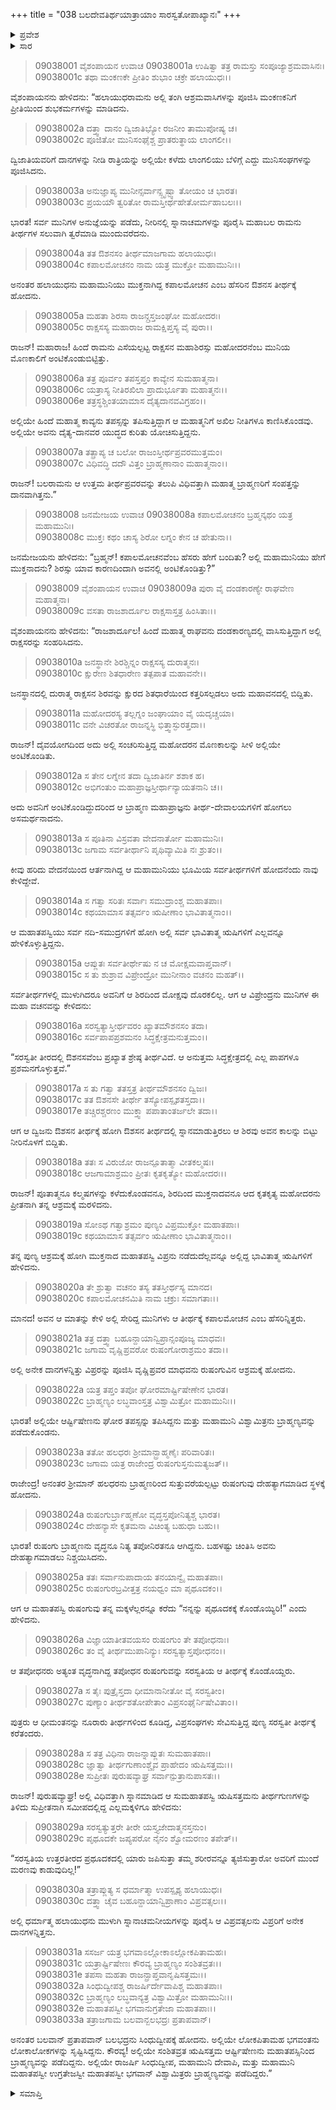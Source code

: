 +++
title = "038 ಬಲದೇವತಿರ್ಥಯಾತ್ರಾಯಾಂ ಸಾರಸ್ವತೋಪಾಖ್ಯಾನಃ"
+++

<details><summary>ಪ್ರವೇಶ</summary>


।।   ಓಂ ಓಂ ನಮೋ ನಾರಾಯಣಾಯ।।   ಶ್ರೀ ವೇದವ್ಯಾಸಾಯ ನಮಃ ।।

ಶ್ರೀ ಕೃಷ್ಣದ್ವೈಪಾಯನ ವೇದವ್ಯಾಸ ವಿರಚಿತ  

**ಶ್ರೀ ಮಹಾಭಾರತ**

**ಶಲ್ಯ ಪರ್ವ**

**ಸಾರಸ್ವತ ಪರ್ವ**

**ಅಧ್ಯಾಯ 38**

</details>

<details><summary>ಸಾರ</summary>

ಬಲರಾಮನ ತೀರ್ಥಯಾತ್ರೆಯು ಮುಂದುವರೆದುದು (1-7). ಕಪಾಲಮೋಚನ ತೀರ್ಥ ಮಹಾತ್ಮೆ (8-20). ರುಷಂಗು ಚರಿತೆ (21-33).

</details>


> 09038001 ವೈಶಂಪಾಯನ ಉವಾಚ
09038001a ಉಷಿತ್ವಾ ತತ್ರ ರಾಮಸ್ತು ಸಂಪೂಜ್ಯಾಶ್ರಮವಾಸಿನಃ।   
09038001c ತಥಾ ಮಂಕಣಕೇ ಪ್ರೀತಿಂ ಶುಭಾಂ ಚಕ್ರೇ ಹಲಾಯುಧಃ।।

ವೈಶಂಪಾಯನನು ಹೇಳಿದನು: “ಹಲಾಯುಧರಾಮನು ಅಲ್ಲಿ ತಂಗಿ ಆಶ್ರಮವಾಸಿಗಳನ್ನು ಪೂಜಿಸಿ ಮಂಕಣಕನಿಗೆ ಪ್ರೀತಿಯಿಂದ ಶುಭಕರ್ಮಗಳನ್ನು ಮಾಡಿದನು.

> 09038002a ದತ್ತ್ವಾ ದಾನಂ ದ್ವಿಜಾತಿಭ್ಯೋ ರಜನೀಂ ತಾಮುಪೋಷ್ಯ ಚ।   
09038002c ಪೂಜಿತೋ ಮುನಿಸಂಘೈಶ್ಚ ಪ್ರಾತರುತ್ಥಾಯ ಲಾಂಗಲೀ।।

ದ್ವಿಜಾತಿಯವರಿಗೆ ದಾನಗಳನ್ನು ನೀಡಿ ರಾತ್ರಿಯನ್ನು ಅಲ್ಲಿಯೇ ಕಳೆದು ಲಾಂಗಲಿಯು ಬೆಳಿಗ್ಗೆ ಎದ್ದು ಮುನಿಸಂಘಗಳನ್ನು ಪೂಜಿಸಿದನು.

> 09038003a ಅನುಜ್ಞಾಪ್ಯ ಮುನೀನ್ಸರ್ವಾನ್ಸ್ಪೃಷ್ಟ್ವಾ ತೋಯಂ ಚ ಭಾರತ।   
09038003c ಪ್ರಯಯೌ ತ್ವರಿತೋ ರಾಮಸ್ತೀರ್ಥಹೇತೋರ್ಮಹಾಬಲಃ।।

ಭಾರತ! ಸರ್ವ ಮುನಿಗಳ ಅನುಜ್ಞೆಯನ್ನು ಪಡೆದು, ನೀರಿನಲ್ಲಿ ಸ್ನಾನಾಚಮಗಳನ್ನು ಪೂರೈಸಿ ಮಹಾಬಲ ರಾಮನು ತೀರ್ಥಗಳ ಸಲುವಾಗಿ ತ್ವರೆಮಾಡಿ ಮುಂದುವರೆದನು.

> 09038004a ತತ ಔಶನಸಂ ತೀರ್ಥಮಾಜಗಾಮ ಹಲಾಯುಧಃ।   
09038004c ಕಪಾಲಮೋಚನಂ ನಾಮ ಯತ್ರ ಮುಕ್ತೋ ಮಹಾಮುನಿಃ।।

ಅನಂತರ ಹಲಾಯುಧನು ಮಹಾಮುನಿಯು ಮುಕ್ತನಾಗಿದ್ದ ಕಪಾಲಮೋಚನ ಎಂಬ ಹೆಸರಿನ ಔಶನಸ ತೀರ್ಥಕ್ಕೆ ಹೋದನು.

> 09038005a ಮಹತಾ ಶಿರಸಾ ರಾಜನ್ಗ್ರಸ್ತಜಂಘೋ ಮಹೋದರಃ।   
09038005c ರಾಕ್ಷಸಸ್ಯ ಮಹಾರಾಜ ರಾಮಕ್ಷಿಪ್ತಸ್ಯ ವೈ ಪುರಾ।।

ರಾಜನ್! ಮಹಾರಾಜ! ಹಿಂದೆ ರಾಮನು ಎಸೆಯಲ್ಪಟ್ಟ ರಾಕ್ಷಸನ ಮಹಾಶಿರಸ್ಸು ಮಹೋದರನೆಂಬ ಮುನಿಯ ಮೊಣಕಾಲಿಗೆ ಅಂಟಿಕೊಂಡುಬಿಟ್ಟಿತ್ತು.

> 09038006a ತತ್ರ ಪೂರ್ವಂ ತಪಸ್ತಪ್ತಂ ಕಾವ್ಯೇನ ಸುಮಹಾತ್ಮನಾ।   
09038006c ಯತ್ರಾಸ್ಯ ನೀತಿರಖಿಲಾ ಪ್ರಾದುರ್ಭೂತಾ ಮಹಾತ್ಮನಃ।।   
09038006e ತತ್ರಸ್ಥಶ್ಚಿಂತಯಾಮಾಸ ದೈತ್ಯದಾನವವಿಗ್ರಹಂ।।

ಅಲ್ಲಿಯೇ ಹಿಂದೆ ಮಹಾತ್ಮ ಕಾವ್ಯನು ತಪಸ್ಸನ್ನು ತಪಿಸುತ್ತಿದ್ದಾಗ ಆ ಮಹಾತ್ಮನಿಗೆ ಅಖಿಲ ನೀತಿಗಳೂ ಕಾಣಿಸಿಕೊಂಡವು. ಅಲ್ಲಿಯೇ ಅವನು ದೈತ್ಯ-ದಾನವರ ಯುದ್ಧದ ಕುರಿತು ಯೋಚಿಸುತ್ತಿದ್ದನು.

> 09038007a ತತ್ಪ್ರಾಪ್ಯ ಚ ಬಲೋ ರಾಜಂಸ್ತೀರ್ಥಪ್ರವರಮುತ್ತಮಂ।   
09038007c ವಿಧಿವದ್ಧಿ ದದೌ ವಿತ್ತಂ ಬ್ರಾಹ್ಮಣಾನಾಂ ಮಹಾತ್ಮನಾಂ।।

ರಾಜನ್! ಬಲರಾಮನು ಆ ಉತ್ತಮ ತೀರ್ಥಪ್ರವರವನ್ನು ತಲುಪಿ ವಿಧಿವತ್ತಾಗಿ ಮಹಾತ್ಮ ಬ್ರಾಹ್ಮಣರಿಗೆ ಸಂಪತ್ತನ್ನು ದಾನವಾಗಿತ್ತನು.”

> 09038008 ಜನಮೇಜಯ ಉವಾಚ
09038008a ಕಪಾಲಮೋಚನಂ ಬ್ರಹ್ಮನ್ಕಥಂ ಯತ್ರ ಮಹಾಮುನಿಃ।   
09038008c ಮುಕ್ತಃ ಕಥಂ ಚಾಸ್ಯ ಶಿರೋ ಲಗ್ನಂ ಕೇನ ಚ ಹೇತುನಾ।।

ಜನಮೇಜಯನು ಹೇಳಿದನು: “ಬ್ರಹ್ಮನ್! ಕಪಾಲಮೋಚನವೆಂಬ ಹೆಸರು ಹೇಗೆ ಬಂದಿತು? ಅಲ್ಲಿ ಮಹಾಮುನಿಯು ಹೇಗೆ ಮುಕ್ತನಾದನು? ಶಿರಸ್ಸು ಯಾವ ಕಾರಣದಿಂದಾಗಿ ಅವನಲ್ಲಿ ಅಂಟಿಕೊಂಡಿತ್ತು?”

> 09038009 ವೈಶಂಪಾಯನ ಉವಾಚ
09038009a ಪುರಾ ವೈ ದಂಡಕಾರಣ್ಯೇ ರಾಘವೇಣ ಮಹಾತ್ಮನಾ।   
09038009c ವಸತಾ ರಾಜಶಾರ್ದೂಲ ರಾಕ್ಷಸಾಸ್ತತ್ರ ಹಿಂಸಿತಾಃ।।

ವೈಶಂಪಾಯನನು ಹೇಳಿದನು: “ರಾಜಶಾರ್ದೂಲ! ಹಿಂದೆ ಮಹಾತ್ಮ ರಾಘವನು ದಂಡಕಾರಣ್ಯದಲ್ಲಿ ವಾಸಿಸುತ್ತಿದ್ದಾಗ ಅಲ್ಲಿ ರಾಕ್ಷಸರನ್ನು ಸಂಹರಿಸಿದನು.

> 09038010a ಜನಸ್ಥಾನೇ ಶಿರಶ್ಚಿನ್ನಂ ರಾಕ್ಷಸಸ್ಯ ದುರಾತ್ಮನಃ।   
09038010c ಕ್ಷುರೇಣ ಶಿತಧಾರೇಣ ತತ್ಪಪಾತ ಮಹಾವನೇ।।

ಜನಸ್ಥಾನದಲ್ಲಿ ದುರಾತ್ಮ ರಾಕ್ಷಸನ ಶಿರವನ್ನು ಕ್ಷುರದ ಶಿತಧಾರೆಯಿಂದ ಕತ್ತರಿಸಲ್ಪಡಲು ಅದು ಮಹಾವನದಲ್ಲಿ ಬಿದ್ದಿತು.

> 09038011a ಮಹೋದರಸ್ಯ ತಲ್ಲಗ್ನಂ ಜಂಘಾಯಾಂ ವೈ ಯದೃಚ್ಚಯಾ।   
09038011c ವನೇ ವಿಚರತೋ ರಾಜನ್ನಸ್ಥಿ ಭಿತ್ತ್ವಾಸ್ಫುರತ್ತದಾ।।

ರಾಜನ್! ದೈವಯೋಗದಿಂದ ಅದು ಅಲ್ಲಿ ಸಂಚರಿಸುತ್ತಿದ್ದ ಮಹೋದರನ ಮೊಣಕಾಲನ್ನು ಸೀಳಿ ಅಲ್ಲಿಯೇ ಅಂಟಿಕೊಂಡಿತು.

> 09038012a ಸ ತೇನ ಲಗ್ನೇನ ತದಾ ದ್ವಿಜಾತಿರ್ನ ಶಶಾಕ ಹ।   
09038012c ಅಭಿಗಂತುಂ ಮಹಾಪ್ರಾಜ್ಞಸ್ತೀರ್ಥಾನ್ಯಾಯತನಾನಿ ಚ।।

ಅದು ಅವನಿಗೆ ಅಂಟಿಕೊಂಡಿದ್ದುದರಿಂದ ಆ ಬ್ರಾಹ್ಮಣ ಮಹಾಪ್ರಾಜ್ಞನು ತೀರ್ಥ-ದೇವಾಲಯಗಳಿಗೆ ಹೋಗಲು ಅಸಮರ್ಥನಾದನು.

> 09038013a ಸ ಪೂತಿನಾ ವಿಸ್ರವತಾ ವೇದನಾರ್ತೋ ಮಹಾಮುನಿಃ।   
09038013c ಜಗಾಮ ಸರ್ವತೀರ್ಥಾನಿ ಪೃಥಿವ್ಯಾಮಿತಿ ನಃ ಶ್ರುತಂ।।

ಕೀವು ಹರಿದು ವೇದನೆಯಿಂದ ಆರ್ತನಾಗಿದ್ದ ಆ ಮಹಾಮುನಿಯು ಭೂಮಿಯ ಸರ್ವತೀರ್ಥಗಳಿಗೆ ಹೋದನೆಂದು ನಾವು ಕೇಳಿದ್ದೇವೆ.

> 09038014a ಸ ಗತ್ವಾ ಸರಿತಃ ಸರ್ವಾಃ ಸಮುದ್ರಾಂಶ್ಚ ಮಹಾತಪಾಃ।   
09038014c ಕಥಯಾಮಾಸ ತತ್ಸರ್ವಂ ಋಷೀಣಾಂ ಭಾವಿತಾತ್ಮನಾಂ।।

ಆ ಮಹಾತಪಸ್ವಿಯು ಸರ್ವ ನದಿ-ಸಮುದ್ರಗಳಿಗೆ ಹೋಗಿ ಅಲ್ಲಿ ಸರ್ವ ಭಾವಿತಾತ್ಮ ಋಷಿಗಳಿಗೆ ಎಲ್ಲವನ್ನೂ ಹೇಳಿಕೊಳ್ಳುತ್ತಿದ್ದನು.

> 09038015a ಆಪ್ಲುತಃ ಸರ್ವತೀರ್ಥೇಷು ನ ಚ ಮೋಕ್ಷಮವಾಪ್ತವಾನ್।   
09038015c ಸ ತು ಶುಶ್ರಾವ ವಿಪ್ರೇಂದ್ರೋ ಮುನೀನಾಂ ವಚನಂ ಮಹತ್।।

ಸರ್ವತೀರ್ಥಗಳಲ್ಲಿ ಮುಳುಗಿದರೂ ಅವನಿಗೆ ಆ ಶಿರದಿಂದ ಮೋಕ್ಷವು ದೊರಕಲಿಲ್ಲ. ಆಗ ಆ ವಿಪ್ರೇಂದ್ರನು ಮುನಿಗಳ ಈ ಮಹಾ ವಚನವನ್ನು ಕೇಳಿದನು:

> 09038016a ಸರಸ್ವತ್ಯಾಸ್ತೀರ್ಥವರಂ ಖ್ಯಾತಮೌಶನಸಂ ತದಾ।   
09038016c ಸರ್ವಪಾಪಪ್ರಶಮನಂ ಸಿದ್ಧಕ್ಷೇತ್ರಮನುತ್ತಮಂ।।

“ಸರಸ್ವತೀ ತೀರದಲ್ಲಿ ಔಶನಸವೆಂಬ ಪ್ರಖ್ಯಾತ ಶ್ರೇಷ್ಠ ತೀರ್ಥವಿದೆ. ಆ ಅನುತ್ತಮ ಸಿದ್ಧಕ್ಷೇತ್ರದಲ್ಲಿ ಎಲ್ಲ ಪಾಪಗಳೂ ಪ್ರಶಮನಗೊಳ್ಳುತ್ತವೆ.”

> 09038017a ಸ ತು ಗತ್ವಾ ತತಸ್ತತ್ರ ತೀರ್ಥಮೌಶನಸಂ ದ್ವಿಜಃ।   
09038017c ತತ ಔಶನಸೇ ತೀರ್ಥೇ ತಸ್ಯೋಪಸ್ಪೃಶತಸ್ತದಾ।।   
09038017e ತಚ್ಚಿರಶ್ಚರಣಂ ಮುಕ್ತ್ವಾ ಪಪಾತಾಂತರ್ಜಲೇ ತದಾ।।

ಆಗ ಆ ದ್ವಿಜನು ಔಶಸನ ತೀರ್ಥಕ್ಕೆ ಹೋಗಿ ಔಶಸನ ತೀರ್ಥದಲ್ಲಿ ಸ್ನಾನಮಾಡುತ್ತಿರಲು ಆ ಶಿರವು ಅವನ ಕಾಲನ್ನು ಬಿಟ್ಟು ನೀರಿನೊಳಗೆ ಬಿದ್ದಿತು.

> 09038018a ತತಃ ಸ ವಿರುಜೋ ರಾಜನ್ಪೂತಾತ್ಮಾ ವೀತಕಲ್ಮಷಃ।   
09038018c ಆಜಗಾಮಾಶ್ರಮಂ ಪ್ರೀತಃ ಕೃತಕೃತ್ಯೋ ಮಹೋದರಃ।।

ರಾಜನ್! ಪೂತಾತ್ಮನೂ ಕಲ್ಮಷಗಳನ್ನು ಕಳೆದುಕೊಂಡವನೂ, ಶಿರದಿಂದ ಮುಕ್ತನಾದವನೂ ಆದ ಕೃತಕೃತ್ಯ ಮಹೋದರನು ಪ್ರೀತನಾಗಿ ತನ್ನ ಆಶ್ರಮಕ್ಕೆ ಮರಳಿದನು.

> 09038019a ಸೋಽಥ ಗತ್ವಾಶ್ರಮಂ ಪುಣ್ಯಂ ವಿಪ್ರಮುಕ್ತೋ ಮಹಾತಪಾಃ।   
09038019c ಕಥಯಾಮಾಸ ತತ್ಸರ್ವಂ ಋಷೀಣಾಂ ಭಾವಿತಾತ್ಮನಾಂ।।

ತನ್ನ ಪುಣ್ಯ ಆಶ್ರಮಕ್ಕೆ ಹೋಗಿ ಮುಕ್ತನಾದ ಮಹಾತಪಸ್ವಿ ವಿಪ್ರನು ನಡೆದುದೆಲ್ಲವನ್ನೂ ಅಲ್ಲಿದ್ದ ಭಾವಿತಾತ್ಮ ಋಷಿಗಳಿಗೆ ಹೇಳಿದನು.

> 09038020a ತೇ ಶ್ರುತ್ವಾ ವಚನಂ ತಸ್ಯ ತತಸ್ತೀರ್ಥಸ್ಯ ಮಾನದ।   
09038020c ಕಪಾಲಮೋಚನಮಿತಿ ನಾಮ ಚಕ್ರುಃ ಸಮಾಗತಾಃ।।

ಮಾನದ! ಅವನ ಆ ಮಾತನ್ನು ಕೇಳಿ ಅಲ್ಲಿ ಸೇರಿದ್ದ ಮುನಿಗಳು ಆ ತೀರ್ಥಕ್ಕೆ ಕಪಾಲಮೋಚನ ಎಂಬ ಹೆಸರಿನ್ನಿತ್ತರು.

> 09038021a ತತ್ರ ದತ್ತ್ವಾ ಬಹೂನ್ದಾಯಾನ್ವಿಪ್ರಾನ್ಸಂಪೂಜ್ಯ ಮಾಧವಃ।   
09038021c ಜಗಾಮ ವೃಷ್ಣಿಪ್ರವರೋ ರುಷಂಗೋರಾಶ್ರಮಂ ತದಾ।।

ಅಲ್ಲಿ ಅನೇಕ ದಾನಗಳನ್ನಿತ್ತು ವಿಪ್ರರನ್ನು ಪೂಜಿಸಿ ವೃಷ್ಣಿಪ್ರವರ ಮಾಧವನು ರುಷಂಗುವಿನ ಆಶ್ರಮಕ್ಕೆ ಹೋದನು.

> 09038022a ಯತ್ರ ತಪ್ತಂ ತಪೋ ಘೋರಮಾರ್ಷ್ಟಿಷೇಣೇನ ಭಾರತ।   
09038022c ಬ್ರಾಹ್ಮಣ್ಯಂ ಲಬ್ಧವಾಂಸ್ತತ್ರ ವಿಶ್ವಾಮಿತ್ರೋ ಮಹಾಮುನಿಃ।।

ಭಾರತ! ಅಲ್ಲಿಯೇ ಆರ್ಷ್ಟಿಷೇಣನು ಘೋರ ತಪಸ್ಸನ್ನು ತಪಿಸಿದ್ದನು ಮತ್ತು ಮಹಾಮುನಿ ವಿಶ್ವಾಮಿತ್ರನು ಬ್ರಾಹ್ಮಣ್ಯವನ್ನು ಪಡೆದುಕೊಂಡನು.

> 09038023a ತತೋ ಹಲಧರಃ ಶ್ರೀಮಾನ್ಬ್ರಾಹ್ಮಣೈಃ ಪರಿವಾರಿತಃ।   
09038023c ಜಗಾಮ ಯತ್ರ ರಾಜೇಂದ್ರ ರುಷಂಗುಸ್ತನುಮತ್ಯಜತ್।।

ರಾಜೇಂದ್ರ! ಅನಂತರ ಶ್ರೀಮಾನ್ ಹಲಧರನು ಬ್ರಾಹ್ಮಣರಿಂದ ಸುತ್ತುವರೆಯಲ್ಪಟ್ಟು ರುಷಂಗುವು ದೇಹತ್ಯಾಗಮಾಡಿದ ಸ್ಥಳಕ್ಕೆ ಹೋದನು.

> 09038024a ರುಷಂಗುರ್ಬ್ರಾಹ್ಮಣೋ ವೃದ್ಧಸ್ತಪೋನಿತ್ಯಶ್ಚ ಭಾರತ।   
09038024c ದೇಹನ್ಯಾಸೇ ಕೃತಮನಾ ವಿಚಿಂತ್ಯ ಬಹುಧಾ ಬಹು।।

ಭಾರತ! ರುಷಂಗು ಬ್ರಾಹ್ಮಣನು ವೃದ್ಧನೂ ನಿತ್ಯ ತಪೋನಿರತನೂ ಆಗಿದ್ದನು. ಬಹಳಷ್ಟು ಚಿಂತಿಸಿ ಅವನು ದೇಹತ್ಯಾಗಮಾಡಲು ನಿಶ್ಚಯಿಸಿದನು.

> 09038025a ತತಃ ಸರ್ವಾನುಪಾದಾಯ ತನಯಾನ್ವೈ ಮಹಾತಪಾಃ।   
09038025c ರುಷಂಗುರಬ್ರವೀತ್ತತ್ರ ನಯಧ್ವಂ ಮಾ ಪೃಥೂದಕಂ।।

ಆಗ ಆ ಮಹಾತಪಸ್ವಿ ರುಷಂಗುವು ತನ್ನ ಮಕ್ಕಳೆಲ್ಲರನ್ನೂ ಕರೆದು “ನನ್ನನ್ನು ಪೃಥೂದಕಕ್ಕೆ ಕೊಂಡೊಯ್ಯಿರಿ!” ಎಂದು ಹೇಳಿದನು.

> 09038026a ವಿಜ್ಞಾಯಾತೀತವಯಸಂ ರುಷಂಗುಂ ತೇ ತಪೋಧನಾಃ।   
09038026c ತಂ ವೈ ತೀರ್ಥಮುಪಾನಿನ್ಯುಃ ಸರಸ್ವತ್ಯಾಸ್ತಪೋಧನಂ।।

ಆ ತಪೋಧನರು ಅತ್ಯಂತ ವೃದ್ಧನಾಗಿದ್ದ ತಪೋಧನ ರುಷಂಗುವನ್ನು ಸರಸ್ವತಿಯ ಆ ತೀರ್ಥಕ್ಕೆ ಕೊಂಡೊಯ್ದರು.

> 09038027a ಸ ತೈಃ ಪುತ್ರೈಸ್ತದಾ ಧೀಮಾನಾನೀತೋ ವೈ ಸರಸ್ವತೀಂ।   
09038027c ಪುಣ್ಯಾಂ ತೀರ್ಥಶತೋಪೇತಾಂ ವಿಪ್ರಸಂಘೈರ್ನಿಷೇವಿತಾಂ।।

ಪುತ್ರರು ಆ ಧೀಮಂತನನ್ನು ನೂರಾರು ತೀರ್ಥಗಳಿಂದ ಕೂಡಿದ್ದ, ವಿಪ್ರಸಂಘಗಳು ಸೇವಿಸುತ್ತಿದ್ದ ಪುಣ್ಯ ಸರಸ್ವತೀ ತೀರ್ಥಕ್ಕೆ ಕರೆತಂದರು.

> 09038028a ಸ ತತ್ರ ವಿಧಿನಾ ರಾಜನ್ನಾಪ್ಲುತಃ ಸುಮಹಾತಪಾಃ।   
09038028c ಜ್ಞಾತ್ವಾ ತೀರ್ಥಗುಣಾಂಶ್ಚೈವ ಪ್ರಾಹೇದಂ ಋಷಿಸತ್ತಮಃ।।   
09038028e ಸುಪ್ರೀತಃ ಪುರುಷವ್ಯಾಘ್ರ ಸರ್ವಾನ್ಪುತ್ರಾನುಪಾಸತಃ।।

ರಾಜನ್! ಪುರುಷವ್ಯಾಘ್ರ! ಅಲ್ಲಿ ವಿಧಿವತ್ತಾಗಿ ಸ್ನಾನಮಾಡಿದ ಆ ಸುಮಹಾತಪಸ್ವಿ ಋಷಿಸತ್ತಮನು ತೀರ್ಥಗುಣಗಳನ್ನು ತಿಳಿದು ಸುಪ್ರೀತನಾಗಿ ಸಮೀಪದಲ್ಲಿದ್ದ ಎಲ್ಲಮಕ್ಕಳಿಗೂ ಹೇಳಿದನು:

> 09038029a ಸರಸ್ವತ್ಯುತ್ತರೇ ತೀರೇ ಯಸ್ತ್ಯಜೇದಾತ್ಮನಸ್ತನುಂ।   
09038029c ಪೃಥೂದಕೇ ಜಪ್ಯಪರೋ ನೈನಂ ಶ್ವೋಮರಣಂ ತಪೇತ್।।

“ಸರಸ್ವತಿಯ ಉತ್ತರತೀರದ ಪ್ರಥೂದಕದಲ್ಲಿ ಯಾರು ಜಪಿಸುತ್ತಾ ತಮ್ಮ ಶರೀರವನ್ನೂ ತ್ಯಜಿಸುತ್ತಾರೋ ಅವರಿಗೆ ಮುಂದೆ ಮರಣವು ಕಾಡುವುದಿಲ್ಲ!”

> 09038030a ತತ್ರಾಪ್ಲುತ್ಯ ಸ ಧರ್ಮಾತ್ಮಾ ಉಪಸ್ಪೃಶ್ಯ ಹಲಾಯುಧಃ।   
09038030c ದತ್ತ್ವಾ ಚೈವ ಬಹೂನ್ದಾಯಾನ್ವಿಪ್ರಾಣಾಂ ವಿಪ್ರವತ್ಸಲಃ।।

ಅಲ್ಲಿ ಧರ್ಮಾತ್ಮ ಹಲಾಯುಧನು ಮುಳುಗಿ ಸ್ನಾನಾಚಮನೀಯಗಳನ್ನು ಪೂರೈಸಿ ಆ ವಿಪ್ರವತ್ಸಲನು ವಿಪ್ರರಿಗೆ ಅನೇಕ ದಾನಗಳನ್ನಿತ್ತನು.

> 09038031a ಸಸರ್ಜ ಯತ್ರ ಭಗವಾಽಲ್ಲೋಕಾಽಲ್ಲೋಕಪಿತಾಮಹಃ।   
09038031c ಯತ್ರಾರ್ಷ್ಟಿಷೇಣಃ ಕೌರವ್ಯ ಬ್ರಾಹ್ಮಣ್ಯಂ ಸಂಶಿತವ್ರತಃ।।   
09038031e ತಪಸಾ ಮಹತಾ ರಾಜನ್ಪ್ರಾಪ್ತವಾನೃಷಿಸತ್ತಮಃ।।   
09038032a ಸಿಂಧುದ್ವೀಪಶ್ಚ ರಾಜರ್ಷಿರ್ದೇವಾಪಿಶ್ಚ ಮಹಾತಪಾಃ।   
09038032c ಬ್ರಾಹ್ಮಣ್ಯಂ ಲಬ್ಧವಾನ್ಯತ್ರ ವಿಶ್ವಾಮಿತ್ರೋ ಮಹಾಮುನಿಃ।।   
09038032e ಮಹಾತಪಸ್ವೀ ಭಗವಾನುಗ್ರತೇಜಾ ಮಹಾತಪಾಃ।।   
09038033a ತತ್ರಾಜಗಾಮ ಬಲವಾನ್ಬಲಭದ್ರಃ ಪ್ರತಾಪವಾನ್।

ಅನಂತರ ಬಲವಾನ್ ಪ್ರತಾಪವಾನ್ ಬಲಭದ್ರನು ಸಿಂಧುದ್ವೀಪಕ್ಕೆ ಹೋದನು. ಅಲ್ಲಿಯೇ ಲೋಕಪಿತಾಮಹ ಭಗವಂತನು ಲೋಕಾಲೋಕಗಳನ್ನು ಸೃಷ್ಟಿಸಿದ್ದನು. ಕೌರವ್ಯ! ಅಲ್ಲಿಯೇ ಸಂಶಿತವ್ರತ ಋಷಿಸತ್ತಮ ಆರ್ಷ್ಟಿಷೇಣನು ಮಹಾತಪಸ್ಸಿನಿಂದ ಬ್ರಾಹ್ಮಣ್ಯವನ್ನು ಪಡೆದಿದ್ದನು. ಅಲ್ಲಿಯೇ ರಾಜರ್ಷಿ ಸಿಂಧುದ್ವೀಪ, ಮಹಾಮುನಿ ದೇವಾಪಿ, ಮತ್ತು ಮಹಾಮುನಿ ಮಹಾತಪಸ್ವೀ ಉಗ್ರತೇಜಸ್ವೀ ಮಹಾತಪಸ್ವೀ ಭಗವಾನ್ ವಿಶ್ವಾಮಿತ್ರರು ಬ್ರಾಹ್ಮಣ್ಯವನ್ನು ಪಡೆದಿದ್ದರು.”


<details><summary>ಸಮಾಪ್ತಿ</summary>

ಇತಿ ಶ್ರೀಮಹಾಭಾರತೇ ಶಲ್ಯಪರ್ವಣಿ ಸಾರಸ್ವತಪರ್ವಣಿ ಬಲದೇವತಿರ್ಥಯಾತ್ರಾಯಾಂ ಸಾರಸ್ವತೋಪಾಖ್ಯಾನೇ ಅಷ್ಠಾತ್ರಿಂಶೋಽಧ್ಯಾಯಃ।।  
ಇದು ಶ್ರೀಮಹಾಭಾರತದಲ್ಲಿ ಶಲ್ಯಪರ್ವದಲ್ಲಿ ಸಾರಸ್ವತಪರ್ವದಲ್ಲಿ ಬಲದೇವತೀರ್ಥಯಾತ್ರಾಯಾಂ ಸಾರಸ್ವತೋಪಾಖ್ಯಾನ ಎನ್ನುವ ಮೂವತ್ತೆಂಟನೇ ಅಧ್ಯಾಯವು.

</details>
